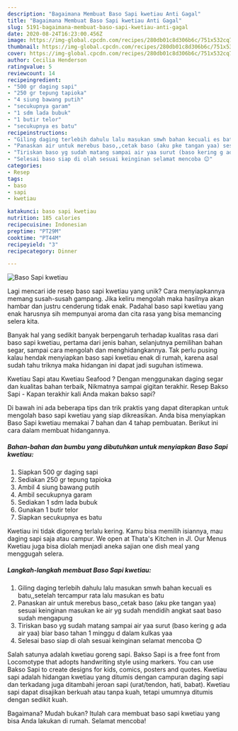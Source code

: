 ```yaml
---
description: "Bagaimana Membuat Baso Sapi kwetiau Anti Gagal"
title: "Bagaimana Membuat Baso Sapi kwetiau Anti Gagal"
slug: 5191-bagaimana-membuat-baso-sapi-kwetiau-anti-gagal
date: 2020-08-24T16:23:00.456Z
image: https://img-global.cpcdn.com/recipes/280db01c8d306b6c/751x532cq70/baso-sapi-kwetiau-foto-resep-utama.jpg
thumbnail: https://img-global.cpcdn.com/recipes/280db01c8d306b6c/751x532cq70/baso-sapi-kwetiau-foto-resep-utama.jpg
cover: https://img-global.cpcdn.com/recipes/280db01c8d306b6c/751x532cq70/baso-sapi-kwetiau-foto-resep-utama.jpg
author: Cecilia Henderson
ratingvalue: 5
reviewcount: 14
recipeingredient:
- "500 gr daging sapi"
- "250 gr tepung tapioka"
- "4 siung bawang putih"
- "secukupnya garam"
- "1 sdm lada bubuk"
- "1 butir telor"
- "secukupnya es batu"
recipeinstructions:
- "Giling daging terlebih dahulu lalu masukan smwh bahan kecuali es batu,,setelah tercampur rata lalu masukan es batu"
- "Panaskan air untuk merebus baso,,cetak baso (aku pke tangan yaa) sesuai keinginan masukan ke air yg sudah mendidih angkat saat baso sudah mengapung"
- "Tiriskan baso yg sudah matang sampai air yaa surut (baso kering g ada air yaa) biar baso tahan 1 minggu d dalam kulkas yaa"
- "Selesai baso siap di olah sesuai keinginan selamat mencoba 😊"
categories:
- Resep
tags:
- baso
- sapi
- kwetiau

katakunci: baso sapi kwetiau 
nutrition: 185 calories
recipecuisine: Indonesian
preptime: "PT29M"
cooktime: "PT44M"
recipeyield: "3"
recipecategory: Dinner

---
```



![Baso Sapi kwetiau](https://img-global.cpcdn.com/recipes/280db01c8d306b6c/751x532cq70/baso-sapi-kwetiau-foto-resep-utama.jpg)

Lagi mencari ide resep baso sapi kwetiau yang unik? Cara menyiapkannya memang susah-susah gampang. Jika keliru mengolah maka hasilnya akan hambar dan justru cenderung tidak enak. Padahal baso sapi kwetiau yang enak harusnya sih mempunyai aroma dan cita rasa yang bisa memancing selera kita.

Banyak hal yang sedikit banyak berpengaruh terhadap kualitas rasa dari baso sapi kwetiau, pertama dari jenis bahan, selanjutnya pemilihan bahan segar, sampai cara mengolah dan menghidangkannya. Tak perlu pusing kalau hendak menyiapkan baso sapi kwetiau enak di rumah, karena asal sudah tahu triknya maka hidangan ini dapat jadi suguhan istimewa.

Kwetiau Sapi atau Kwetiau Seafood ? Dengan menggunakan daging segar dan kualitas bahan terbaik, Nikmatnya sampai gigitan terakhir. Resep Bakso Sapi - Kapan terakhir kali Anda makan bakso sapi?


Di bawah ini ada beberapa tips dan trik praktis yang dapat diterapkan untuk mengolah baso sapi kwetiau yang siap dikreasikan. Anda bisa menyiapkan Baso Sapi kwetiau memakai 7 bahan dan 4 tahap pembuatan. Berikut ini cara dalam membuat hidangannya.

<!--inarticleads1-->

##### Bahan-bahan dan bumbu yang dibutuhkan untuk menyiapkan Baso Sapi kwetiau:

1. Siapkan 500 gr daging sapi
1. Sediakan 250 gr tepung tapioka
1. Ambil 4 siung bawang putih
1. Ambil secukupnya garam
1. Sediakan 1 sdm lada bubuk
1. Gunakan 1 butir telor
1. Siapkan secukupnya es batu


Kwetiau ini tidak digoreng terlalu kering. Kamu bisa memilih isiannya, mau daging sapi saja atau campur. We open at Thata&#39;s Kitchen in Jl. Our Menus Kwetiau juga bisa diolah menjadi aneka sajian one dish meal yang menggugah selera. 

<!--inarticleads2-->

##### Langkah-langkah membuat Baso Sapi kwetiau:

1. Giling daging terlebih dahulu lalu masukan smwh bahan kecuali es batu,,setelah tercampur rata lalu masukan es batu
1. Panaskan air untuk merebus baso,,cetak baso (aku pke tangan yaa) sesuai keinginan masukan ke air yg sudah mendidih angkat saat baso sudah mengapung
1. Tiriskan baso yg sudah matang sampai air yaa surut (baso kering g ada air yaa) biar baso tahan 1 minggu d dalam kulkas yaa
1. Selesai baso siap di olah sesuai keinginan selamat mencoba 😊


Salah satunya adalah kwetiau goreng sapi. Bakso Sapi is a free font from Locomotype that adopts handwriting style using markers. You can use Bakso Sapi to create designs for kids, comics, posters and quotes. Kwetiau sapi adalah hidangan kwetiau yang ditumis dengan campuran daging sapi dan terkadang juga ditambahi jeroan sapi (urat/tendon, hati, babat). Kwetiau sapi dapat disajikan berkuah atau tanpa kuah, tetapi umumnya ditumis dengan sedikit kuah. 

Bagaimana? Mudah bukan? Itulah cara membuat baso sapi kwetiau yang bisa Anda lakukan di rumah. Selamat mencoba!

